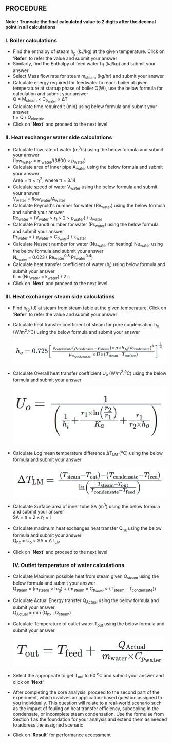 ## PROCEDURE

#### Note : Truncate the final calculated value to 2 digits after the decimal point in all calculations

### I.  Boiler calculations
- Find the enthalpy of steam h<sub>g</sub> (kJ/kg) at the given temperature. Click on '**Refer**' to refer the value and submit your answer
- Similarly, find the Enthalpy of feed water h<sub>f</sub> (kJ/kg) and submit your answer 
- Select Mass flow rate for steam m<sub>steam</sub> (kg/hr) and submit your answer
- Calculate energy required for feedwater to reach boiler at given temperature at startup phase of boiler Q(W), use the below formula for calculation and submit your answer <br>
    Q = M<sub>steam</sub> &times; C<sub>p<sub>water</sub></sub> &times; &Delta;T
- Calculate time required t (min) using below formula and submit your answer <br>
    t = Q / Q<sub>electric</sub>
- Click on '**Next**' and proceed to the next level


 ### II.  Heat exchanger water side calculations  
 -   Calculate flow rate of water (m<sup>3</sup>/s) using the below formula and submit your answer <br>
    flow<sub>water</sub> = m<sub>water</sub>/(3600 &times; ρ<sub>water</sub>)   
-  Calculate area of inner pipe A<sub>water</sub> using the below formula and submit your answer <br> Area = &pi; &times; r<sub>1</sub><sup>2</sup>, where &pi; = 3.14
- Calculate speed of water V<sub>water</sub> using the below formula and submit your answer <br>
   V<sub>water</sub> = flow<sub>water</sub>/A<sub>water</sub> 
- Calculate  Reynold's number for water (Re<sub>water</sub>) using the below formula and submit your answer <br> 
Re<sub>water</sub> = (V<sub>water</sub> × r<sub>1</sub> × 2 × ρ<sub>water</sub>) / μ<sub>water</sub>
- Calculate Prandtl number for water (Pr<sub>water</sub>) using the below formula and submit your answer <br>
 Pr<sub>water</sub> = ( μ<sub>water</sub> &times; C<sub>p<sub>water</sub></sub>) / k<sub>water</sub>
 - Calculate Nusselt number for water (Nu<sub>water</sub> for heating) Nu<sub>water</sub> using the below formula and submit your answer <br>
 N<sub>u<sub>water</sub></sub> = 0.023 ( Re<sub>water</sub><sup>0.8</sup> Pr<sub>water</sub><sup>0.4</sup>)
 - Calculate heat transfer coefficient of water (h<sub>i</sub>) using below formula and submit your answer <br>
  h<sub>i</sub> = (Nu<sub>water</sub> &times; k<sub>water</sub>) / 2 r<sub>1</sub>
- Click on '**Next**' and proceed to the next level


 ### III.  Heat exchanger steam side calculations 
 - Find h<sub>fg</sub> (J) at steam from steam table at the given temperature. Click on '**Refer**' to refer the value and submit your answer
 - Calculate heat transfer coefficient of steam for pure condensation h<sub>o</sub> (W/m<sup>2</sup>.<sup>o</sup>C) using the below formula and submit your answer <br>

    ![hoFormula](images/hoFormula.png)

- Calculate Overall heat transfer coefficient U<sub>o</sub> (W/m<sup>2</sup>.<sup>o</sup>C) using the below formula and submit your answer <br>

     ![UoFormula](images/uoFormula.png)

- Calculate Log mean temperature difference &Delta;T<sub>LM</sub> (<sup>o</sup>C) using the below formula and submit your answer <br>
       
     ![UoFormula](images/logMeanFormula.png)  

 - Calculate Surface area of inner tube SA (m<sup>3</sup>) using the below formula and submit your answer <br>
     SA = &pi; &times; 2 &times; r<sub>1</sub> &times; l
 - Calculate maximum heat exchanges heat transfer Q<sub>hx</sub> using the below formula and submit your answer <br> Q<sub>hx</sub> = U<sub>o</sub> &times; SA &times; &Delta;T<sub>LM</sub>
- Click on '**Next**' and proceed to the next level


  ### IV. Outlet temperature of water calculations   
- Calculate Maximum possible heat from steam given Q<sub>steam</sub> using the below formula and submit your answer <br>
 Q<sub>steam</sub> = (m<sub>steam</sub> &times; h<sub>fg</sub>) + (m<sub>steam</sub> &times; C<sub>p<sub>water</sub></sub> &times; (T<sub>steam</sub> - T<sub>condensate</sub>))
 - Calculate Actual Energy transfer Q<sub>Actual</sub> using the below formula and submit your answer <br>
    Q<sub>Actual</sub> = min (Q<sub>hx</sub> , Q<sub>steam</sub>)
  - Calculate Temperature of outlet water T<sub>out</sub> using the below formula and submit your answer <br>
      
      ![tOutFormula](images/toutFormula.png) 

- Select the appropriate to get T<sub>out</sub> to 60 <sup>o</sup>C and submit your answer and click on '**Next**'


- After completing the core analysis, proceed to the second part of the experiment, which involves an application-based question assigned to you individually. This question will relate to a real-world scenario such as the impact of fouling on heat transfer efficiency, subcooling in the condensate, or incomplete steam condensation. Use the formulae from Section 1 as the foundation for your analysis and extend them as needed to address the assigned scenario
  
- Click on '**Result**' for performance accessment




